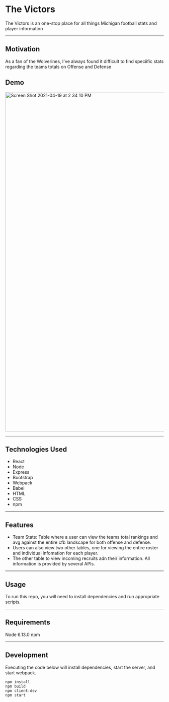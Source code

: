 # The Victors
The Victors is an one-stop place for all things Michigan football stats and player information 

---

## Motivation
As a fan of the Wolverines, I've always found it difficult to find speciific stats regarding the teams totals on Offense and Defense

## Demo
<img width="1078" alt="Screen Shot 2021-04-19 at 2 34 10 PM" src="https://user-images.githubusercontent.com/39653835/115285929-7b04cb00-a11c-11eb-85e0-9712269fd779.png">

---

## Technologies Used
* React
* Node
* Express
* Bootstrap
* Webpack
* Babel
* HTML
* CSS
* npm

---

## Features
* Team Stats: Table where a user can view the teams total rankings and avg against the entire cfb landscape for both offense and defense. 
* Users can also view two other tables, one for viewing the entire roster and individual infomation for each player. 
* The other table to view incoming recruits adn their information. All information is provided by several APIs.
---

## Usage
To run this repo, you will need to install dependencies and run appropriate scripts.

---

## Requirements
Node 6.13.0
npm

---

## Development
Executing the code below will install dependencies, start the server, and start webpack.
```
npm install
npm build
npm client:dev
npm start
```
